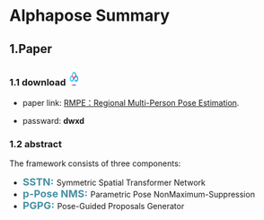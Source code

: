 <!--<img src="https://github.com/wmj142326/Img_packag/raw/alphapose/1.png" align="left" style="height: 75px"/>-->

# Alphapose Summary
## 1.Paper
### 1.1 download <img src="https://github.com/wmj142326/Img_packag/raw/alphapose/2.baidudownload.png" width="20" height="30"/>

* paper link:  [RMPE：Regional Multi-Person Pose Estimation](https://pan.baidu.com/s/1L1sAJQVqigGSewF_QrZ6_w ). 

* passward:  **dwxd** 
### 1.2 abstract
The framework consists of three components: 


* <font color="#4590a3" size="4px">**SSTN:** </font>Symmetric  Spatial Transformer Network
* <font color="#4590a3" size="4px">**p-Pose NMS:**  </font>Parametric Pose NonMaximum-Suppression
* <font color="#4590a3" size="4px">**PGPG:** </font>Pose-Guided Proposals Generator

